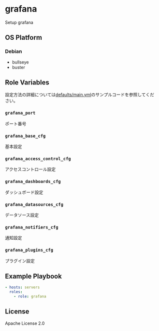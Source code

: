 grafana
=================

Setup grafana

OS Platform
-----------------

### Debian

- bullseye
- buster

Role Variables
--------------

設定方法の詳細については[defaults/main.yml](defaults/main.yml)のサンプルコードを参照してください。

### `grafana_port`

ポート番号

### `grafana_base_cfg`

基本設定

### `grafana_access_control_cfg`

アクセスコントロール設定

### `grafana_dashboards_cfg`

ダッシュボード設定

### `grafana_datasources_cfg`

データソース設定

### `grafana_notifiers_cfg`

通知設定

### `grafana_plugins_cfg`

プラグイン設定

Example Playbook
--------------

```yaml
- hosts: servers
  roles:
    - role: grafana
```

License
--------------

Apache License 2.0
